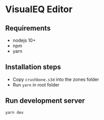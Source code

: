 # VisualEQ Editor

## Requirements

* nodejs 10+
* npm
* yarn

## Installation steps

* Copy `crushbone.s3d` into the zones folder
* Run `yarn` in root folder

## Run development server

```
yarn dev
```